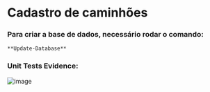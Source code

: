 # Cadastro de caminhões
 
 ### Para criar a base de dados, necessário rodar o comando:
    **Update-Database**  
    
### Unit Tests Evidence:    
![image](https://user-images.githubusercontent.com/33879931/197003478-44f133b6-e17e-481a-9a7c-3c87d2ba29c2.png)
